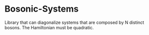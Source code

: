 # Bosonic-Systems
Library that can diagonalize systems that are composed by N distinct bosons.  The Hamiltonian must be quadratic.

